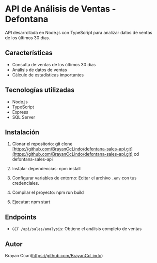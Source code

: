 # API de Análisis de Ventas - Defontana

API desarrollada en Node.js con TypeScript para analizar datos de ventas de los últimos 30 días.

## Características

- Consulta de ventas de los últimos 30 días
- Análisis de datos de ventas
- Cálculo de estadísticas importantes

## Tecnologías utilizadas

- Node.js
- TypeScript
- Express
- SQL Server

## Instalación

1. Clonar el repositorio:
   git clone [https://github.com/BrayanCcLindo/defontana-sales-api.git](https://github.com/BrayanCcLindo/defontana-sales-api.git)
   cd defontana-sales-api

2. Instalar dependencias:
   npm install
3. Configurar variables de entorno:
   Editar el archivo `.env` con tus credenciales.

4. Compilar el proyecto:
   npm run build

5. Ejecutar:
   npm start

## Endpoints

- `GET /api/sales/analysis`: Obtiene el análisis completo de ventas

## Autor

Brayan Ccari(https://github.com/BrayanCcLindo)
